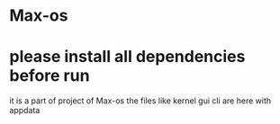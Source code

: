 # Max-os
# please install all dependencies before run
it is a part of project of Max-os the files like kernel gui cli are here with appdata
